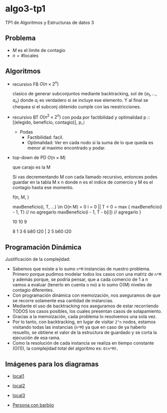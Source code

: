 # algo3-tp1

TP1 de Algoritmos y Estructuras de datos 3

## Problema

- $M$ es el límite de contagio
- $n = \# \text{locales}$

## Algoritmos

- recursivo FB $O(n \times 2^n)$

  clasico de generar subconjuntos mediante backtracking, sol de
  $(a_1, ..., a_n)$ donde $a_i$ es verdadero si se incluye ese elemento. Y al
  final se chequea si el subconj obtenido cumple con las reestricciones.

- recursivo BT $O(n^2 \times 2^n)$ con poda por factibilidad y optimalidad
  p :: [(elegido, beneficio, contagio)], p_i

  - Podas
    - Factibilidad: facil.
    - Optimalidad: Ver en cada nodo si la suma de lo que queda es menor al maximo encontrado y podar.

- top-down de PD $O(n \times M)$

    que carajo es la M

    Si vas decrementando M con cada llamado recursivo, entonces podes guardar en
    la tabla M x n donde n es el indice de comercio y M es el contagio hasta ese
    momento.

    f(n, M, )

    maxBeneficio(i, T, ...) \in O(n M)
        = 0                                 i = 0 || T < 0
        = max {
            maxBeneficio(i - 1, T)          // no agregarlo
            maxBeneficio(i - 1, T - b[i])   // agregarlo
        }

    10
    10 9

    8
    1 3 6 b80 t20  |  2 5 b60 t20

## Programación Dinámica

Justificación de la complejidad:

- Sabemos que existe a lo sumo `n*M` instancias de nuestro problema. Primero porque pudimos modelar todos los casos con 
una matriz de `n*M` y además porque, se podría pensar, que a cada comercio de 1 a n vamos a evaluar (tenerlo en cuenta o 
no) a lo sumo O(M) niveles de contagio diferentes. 
- Con programación dinámica con memoización, nos aseguramos de que se recorre solamente esa cantidad de instancias.
- Mediante el uso de backtracking nos aseguramos de estar recorriendo TODOS los casos posibles, los cuales presentan 
casos de solapamiento.
- Gracias a la memoización, cada problema lo resolvemos una sola vez.
- Por lo tanto, con backtracking, en lugar de visitar `2^n` nodos, estamos visitando todas las instancias (`n*M`) ya que
en caso de ya haberlo resuelto, se obtiene el valor de la estructura de guardado y se corta la ejecución de esa rama.
- Como la resolución de cada instancia se realiza en tiempo constante (O(1)), la complejidad total del algoritmo es: 
`O(n*M)`.

## Imágenes para los diagramas

- [local1](https://www.google.com/imgres?imgurl=http%3A%2F%2Finmoibaiondo.com%2Fwp-content%2Fuploads%2F2018%2F01%2Fventa-icono-300x215.png&imgrefurl=http%3A%2F%2Finmoibaiondo.com%2Flocales-comerciales-eibar-ermua-bajo-deba%2F&tbnid=HwosIl6u18C7RM&vet=12ahUKEwja4Lb0-fPrAhURBbkGHepBDEcQMygIegUIARCyAQ..i&docid=S8pM9h_SDtwXMM&w=300&h=215&q=imagenes%20locales%20comerciales%20png&ved=2ahUKEwja4Lb0-fPrAhURBbkGHepBDEcQMygIegUIARCyAQ)
- [local2](https://www.google.com/imgres?imgurl=https%3A%2F%2Fwww.clipartmax.com%2Fpng%2Fmiddle%2F62-626816_storefront-local-comercial-vector.png&imgrefurl=https%3A%2F%2Fwww.clipartmax.com%2Fmiddle%2Fm2i8H7m2A0Z5d3H7_storefront-local-comercial-vector%2F&tbnid=wtcVBDHGyHkvbM&vet=12ahUKEwja4Lb0-fPrAhURBbkGHepBDEcQMygEegUIARCqAQ..i&docid=_6EF9HMgCKWA0M&w=840&h=880&q=imagenes%20locales%20comerciales%20png&ved=2ahUKEwja4Lb0-fPrAhURBbkGHepBDEcQMygEegUIARCqAQ)
- [local3](https://www.google.com/imgres?imgurl=https%3A%2F%2Fanfix.com%2Fblog%2Fwp-content%2Fuploads%2F2016%2F02%2Falquiler.png&imgrefurl=https%3A%2F%2Fanfix.com%2Fblog%2Fque-clausulas-debe-contener-el-arrendamiento-de-un-local-de-negocio%2F&tbnid=-A2XzbLaSFaUTM&vet=12ahUKEwja4Lb0-fPrAhURBbkGHepBDEcQMygFegUIARCsAQ..i&docid=TIUPSPKXP3SPLM&w=1920&h=1080&q=imagenes%20locales%20comerciales%20png&ved=2ahUKEwja4Lb0-fPrAhURBbkGHepBDEcQMygFegUIARCsAQ)

- [Persona con barbijo](https://www.google.com/search?q=persona+barbijo+png&tbm=isch&ved=2ahUKEwja4Lb0-fPrAhURBbkGHepBDEcQ2-cCegQIABAA&oq=persona+barbijo+png&gs_lcp=CgNpbWcQAzICCAAyBggAEAgQHjIGCAAQCBAeOgQIABBDOgUIABCxAzoHCAAQsQMQQzoECAAQHjoGCAAQBRAeUN2nCFicwAhgr8MIaABwAHgAgAG_AogBvg6SAQgxMS4yLjIuMZgBAKABAaoBC2d3cy13aXotaW1nwAEB&sclient=img&ei=Yk9lX9qnEpGK5OUP6oOxuAQ&bih=789&biw=1440#imgrc=v9BQe4bz2NCwiM)
